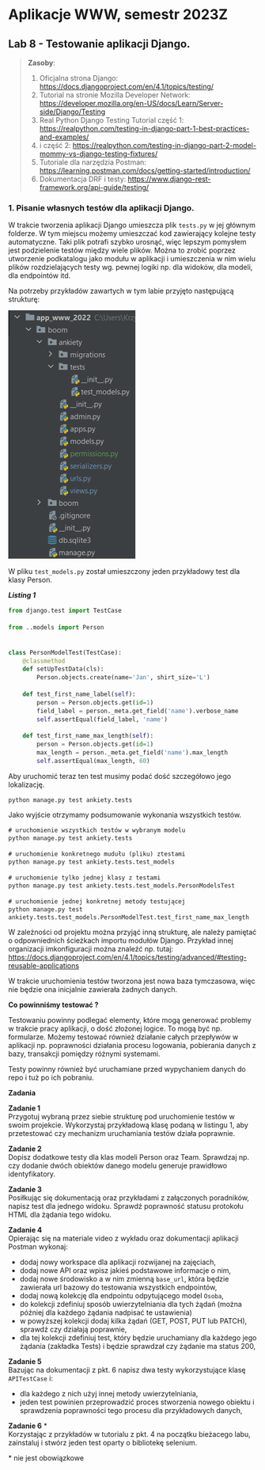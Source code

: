 # Aplikacje WWW, semestr 2023Z

## Lab 8 - Testowanie aplikacji Django.

> **Zasoby**:
> 1. Oficjalna strona Django: https://docs.djangoproject.com/en/4.1/topics/testing/
> 2. Tutorial na stronie Mozilla Developer Network: https://developer.mozilla.org/en-US/docs/Learn/Server-side/Django/Testing
> 3. Real Python Django Testing Tutorial część 1: https://realpython.com/testing-in-django-part-1-best-practices-and-examples/
> 4. i część 2: https://realpython.com/testing-in-django-part-2-model-mommy-vs-django-testing-fixtures/ 
> 5. Tutoriale dla narzędzia Postman: https://learning.postman.com/docs/getting-started/introduction/
> 6. Dokumentacja DRF i testy: https://www.django-rest-framework.org/api-guide/testing/

### 1. Pisanie własnych testów dla aplikacji Django.

W trakcie tworzenia aplikacji Django umieszcza plik `tests.py` w jej głównym folderze. W tym miejscu możemy umieszczać kod zawierający kolejne testy automatyczne. Taki plik potrafi szybko urosnąć, więc lepszym pomysłem jest podzielenie testów między wiele plików. Można to zrobić poprzez utworzenie podkatalogu jako modułu w aplikacji i umieszczenia w nim wielu plików rozdzielających testy wg. pewnej logiki np. dla widoków, dla modeli, dla endpointów itd.

Na potrzeby przykładów zawartych w tym labie przyjęto następującą strukturę:

![struktura projektu](struktura.png)

W pliku `test_models.py` został umieszczony jeden przykładowy test dla klasy Person.

**_Listing 1_**  

```python
from django.test import TestCase

from ..models import Person


class PersonModelTest(TestCase):
    @classmethod
    def setUpTestData(cls):
        Person.objects.create(name='Jan', shirt_size='L')

    def test_first_name_label(self):
        person = Person.objects.get(id=1)
        field_label = person._meta.get_field('name').verbose_name
        self.assertEqual(field_label, 'name')

    def test_first_name_max_length(self):
        person = Person.objects.get(id=1)
        max_length = person._meta.get_field('name').max_length
        self.assertEqual(max_length, 60)

```

Aby uruchomić teraz ten test musimy podać dość szczegółowo jego lokalizację.

```console
python manage.py test ankiety.tests
```

Jako wyjście otrzymamy podsumowanie wykonania wszystkich testów.

```console
# uruchomienie wszystkich testów w wybranym modelu
python manage.py test ankiety.tests

# uruchomienie konkretnego mudułu (pliku) ztestami
python manage.py test ankiety.tests.test_models

# uruchomienie tylko jednej klasy z testami
python manage.py test ankiety.tests.test_models.PersonModelsTest

# uruchomienie jednej konkretnej metody testującej
python manage.py test ankiety.tests.test_models.PersonModelTest.test_first_name_max_length
```


W zależności od projektu można przyjąć inną strukturę, ale należy pamiętać o odpowniednich ścieżkach importu modułów Django. Przykład innej organizacji imkonfiguracji można znaleźć np. tutaj: https://docs.djangoproject.com/en/4.1/topics/testing/advanced/#testing-reusable-applications

W trakcie uruchomienia testów tworzona jest nowa baza tymczasowa, więc nie będzie ona inicjalnie zawierała żadnych danych.

**Co powinniśmy testować ?**

Testowaniu powinny podlegać elementy, które mogą generować problemy w trakcie pracy aplikacji, o dość złożonej logice. To mogą być np. formularze. Możemy testować również działanie całych przepływów w aplikacji np. poprawności działania procesu logowania, pobierania danych z bazy, transakcji pomiędzy różnymi systemami.

Testy powinny również być uruchamiane przed wypychaniem danych do repo i tuż po ich pobraniu. 


**Zadania**

**Zadanie 1**  
Przygotuj wybraną przez siebie strukturę pod uruchomienie testów w swoim projekcie. Wykorzystaj przykładową klasę podaną w listingu 1, aby przetestować czy mechanizm uruchamiania testów działa poprawnie.

**Zadanie 2**  
Dopisz dodatkowe testy dla klas modeli Person oraz Team. Sprawdzaj np. czy dodanie dwóch obiektów danego modelu generuje prawidłowo identyfikatory. 

**Zadanie 3**  
Posiłkując się dokumentacją oraz przykładami z załączonych poradników, napisz test dla jednego widoku. Sprawdź poprawność statusu protokołu HTML dla żądania tego widoku.

**Zadanie 4**  
Opierając się na materiale video z wykładu oraz dokumentacji aplikacji Postman wykonaj:
* dodaj nowy workspace dla aplikacji rozwijanej na zajęciach,
* dodaj nowe API oraz wpisz jakieś podstawowe informacje o nim,
* dodaj nowe środowisko a w nim zmienną `base_url`, która będzie zawierała url bazowy do testowania wszystkich endpointów,
* dodaj nową kolekcję dla endpointu odpytującego model `Osoba`,
* do kolekcji zdefiniuj sposób uwierzytelniania dla tych żądań (można później dla każdego żądania nadpisać te ustawienia)
* w powyższej kolekcji dodaj kilka żądań (GET, POST, PUT lub PATCH), sprawdź czy działają poprawnie,
* dla tej kolekcji zdefiniuj test, który będzie uruchamiany dla każdego jego żądania (zakładka Tests) i będzie sprawdzał czy żądanie ma status 200,

**Zadanie 5**  
Bazując na dokumentacji z pkt. 6 napisz dwa testy wykorzystujące klasę `APITestCase` i:
* dla każdego z nich użyj innej metody uwierzytelniania,
* jeden test powinien przeprowadzić proces stworzenia nowego obiektu i sprawdzenia poprawności tego procesu dla przykładowych danych,

**Zadanie 6** *  
Korzystając z przykładów w tutorialu z pkt. 4 na początku bieżacego labu, zainstaluj i stwórz jeden test oparty o bibliotekę selenium.

\* nie jest obowiązkowe